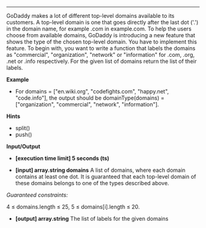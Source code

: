 ---

GoDaddy makes a lot of different top-level domains available to its customers. A top-level domain is one that goes directly after the last dot ('.') in the domain name, for example .com in example.com. To help the users choose from available domains, GoDaddy is introducing a new feature that shows the type of the chosen top-level domain. You have to implement this feature.
To begin with, you want to write a function that labels the domains as "commercial", "organization", "network" or "information" for .com, .org, .net or .info respectively.
For the given list of domains return the list of their labels.

**Example**

- For domains = ["en.wiki.org", "codefights.com", "happy.net", "code.info"], the output should be
  domainType(domains) = ["organization", "commercial", "network", "information"].

**Hints**

- split()
- push()

**Input/Output**

- **[execution time limit] 5 seconds (ts)**

- **[input] array.string domains**
  A list of domains, where each domain contains at least one dot. It is guaranteed that each top-level domain of these domains belongs to one of the types described above.

_Guaranteed constraints:_

4 ≤ domains.length ≤ 25,
5 ≤ domains[i].length ≤ 20.

- **[output] array.string**
  The list of labels for the given domains

